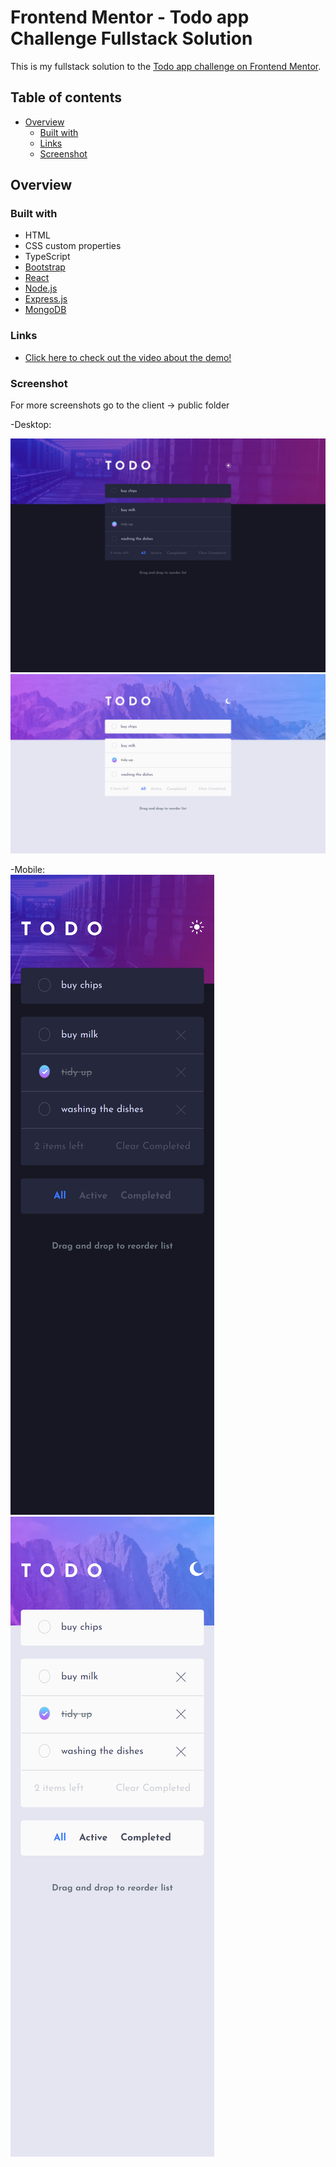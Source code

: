# Frontend Mentor - Todo app Challenge Fullstack Solution

This is my fullstack solution to the [Todo app challenge on Frontend Mentor](https://www.frontendmentor.io/challenges/todo-app-Su1_KokOW).<br>

## Table of contents

- [Overview](#overview)
  - [Built with](#built-with)
  - [Links](#links)
  - [Screenshot](#screenshot)

## Overview

### Built with

- HTML
- CSS custom properties
- TypeScript
- [Bootstrap](https://getbootstrap.com/)
- [React](https://reactjs.org/)
- [Node.js](https://nodejs.org/en)
- [Express.js](https://expressjs.com/)
- [MongoDB](https://www.mongodb.com/)

### Links

- [Click here to check out the video about the demo!](https://raw.githubusercontent.com/zsolt270/TodoApp/main/assets/TodoApp.mp4)

### Screenshot

For more screenshots go to the client -> public folder

-Desktop:

![Screenshot of the Desktop Dark view](./client/public/desktop/desktop_dark_all.png)
![Screenshot of the Desktop Light view](./client/public/desktop/desktop_light_all.png)

-Mobile:
</br>
![Screenshot of the Mobile Dark view](./client/public/mobile/mobile_dark_all.png)
![Screenshot of the Mobile Lightp view](./client/public/mobile/mobile_light_all.png)

